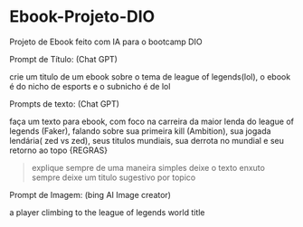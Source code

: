 # Ebook-Projeto-DIO
Projeto de Ebook feito com IA para o bootcamp DIO

Prompt de Título: (Chat GPT)

crie um titulo de um ebook sobre o tema de league of legends(lol), o ebook é do nicho de esports e o subnicho é de lol

Prompts de texto: (Chat GPT)

faça um texto para ebook, com foco na carreira da maior lenda do league of legends (Faker), falando sobre sua primeira kill (Ambition), sua jogada lendária( zed vs zed), seus titulos mundiais, sua derrota no mundial e seu retorno ao topo {REGRAS}

>explique sempre de uma maneira simples
>deixe o texto enxuto
>sempre deixe um titulo sugestivo por topico

Prompt de Imagem: (bing AI Image creator)

 a player climbing to the league of legends world title
